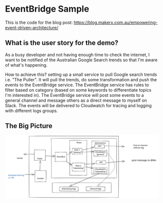 # EventBridge Sample

This is the code for the blog post: https://blog.makerx.com.au/empowering-event-driven-architecture/

## What is the user story for the demo?

As a busy developer and not having enough time to check the internet, I want to be notified of the Australian Google Search trends so that I'm aware of what's happening.

How to achieve this? setting up a small service to pull Google search trends i.e. "The Puller". It will pull the trends, do some transformation and push the events to the EventBridge service. The EventBridge service has rules to filter based on category  (based on some keywords to differentiate topics I'm interested in). The EventBridge service will post some events to a general channel and message others as a direct message to myself on Slack. The events will be delivered to Cloudwatch for tracing and logging with different logs groups.

## The Big Picture

![Picture](EventBridge-blogPost-arch.svg)
